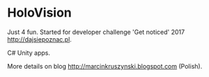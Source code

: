 # HoloVision

Just 4 fun. Started for developer challenge 'Get noticed' 2017 http://dajsiepoznac.pl.

C# Unity apps. 

More details on blog http://marcinkruszynski.blogspot.com (Polish).
